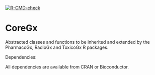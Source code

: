 [![R-CMD-check](https://github.com/bhklab/CoreGx/workflows/R-CMD-check-bioc-devel/badge.svg)](https://github.com/bhklab/CoreGx/actions)

CoreGx
==========

Abstracted classes and functions to be inherited and extended by the PharmacoGx, RadioGx and ToxicoGx R packages.


Dependencies:

All dependencies are available from CRAN or Bioconductor.
